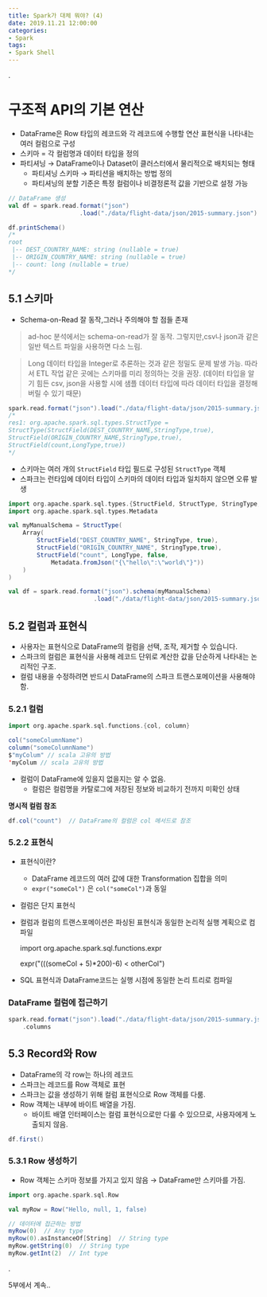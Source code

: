 ```yaml
---
title: Spark가 대체 뭐야? (4)
date: 2019.11.21 12:00:00
categories:
- Spark
tags:
- Spark Shell
---
```


.

# 구조적 API의 기본 연산

- DataFrame은 Row 타입의 레코드와 각 레코드에 수행할 연산 표현식을 나타내는 여러 컬럼으로 구성
- 스키마 = 각 컬럼명과 데이터 타입을 정의
- 파티셔닝 → DataFrame이나 Dataset이 클러스터에서 물리적으로 배치되는 형태
    - 파티셔닝 스키마 → 파티션을 배치하는 방법 정의
    - 파티셔닝의 분할 기준은 특정 컬럼이나 비결정론적 값을 기반으로 설정 가능

```scala
// DataFrame 생성
val df = spark.read.format("json")
                    .load("./data/flight-data/json/2015-summary.json")

df.printSchema()
/*
root
 |-- DEST_COUNTRY_NAME: string (nullable = true)
 |-- ORIGIN_COUNTRY_NAME: string (nullable = true)
 |-- count: long (nullable = true)
*/
```

## 5.1 스키마

- Schema-on-Read 잘 동작,그러나 주의해야 할 점들 존재

> ad-hoc 분석에서는 schema-on-read가 잘 동작. 그렇지만,csv나 json과 같은 일반 텍스트 파일을 사용하면 다소 느림.

> Long 데이터 타입을 Integer로 추론하는 것과 같은 정밀도 문제 발생 가능. 따라서 ETL 작업 같은 곳에는 스키마를 미리 정의하는 것을 권장. (데이터 타입을 알기 힘든 csv, json을 사용할 시에 샘플 데이터 타입에 따라 데이터 타입을 결정해버릴 수 있기 때문)

```scala
spark.read.format("json").load("./data/flight-data/json/2015-summary.json").schema
/*
res1: org.apache.spark.sql.types.StructType =
StructType(StructField(DEST_COUNTRY_NAME,StringType,true),
StructField(ORIGIN_COUNTRY_NAME,StringType,true),
StructField(count,LongType,true))
*/
```

- 스키마는 여러 개의 `StructField` 타입 필드로 구성된 `StructType` 객체
- 스파크는 런타임에 데이터 타입이 스키마의 데이터 타입과 일치하지 않으면 오류 발생

```scala
import org.apache.spark.sql.types.{StructField, StructType, StringType, LongType}
import org.apache.spark.sql.types.Metadata

val myManualSchema = StructType(
    Array(
        StructField("DEST_COUNTRY_NAME", StringType, true),
        StructField("ORIGIN_COUNTRY_NAME", StringType,true),
        StructField("count", LongType, false,
            Metadata.fromJson("{\"hello\":\"world\"}"))
    )
)

val df = spark.read.format("json").schema(myManualSchema)
                        .load("./data/flight-data/json/2015-summary.json")
```

## 5.2 컬럼과 표현식

- 사용자는 표현식으로 DataFrame의 컬럼을 선택, 조작, 제거할 수 있습니다.
- 스파크의 컬럼은 표현식을 사용해 레코드 단위로 계산한 값을 단순하게 나타내는 논리적인 구조.
- 컬럼 내용을 수정하려면 반드시 DataFrame의 스파크 트랜스포메이션을 사용해야 함.

### 5.2.1 컬럼

```scala
import org.apache.spark.sql.functions.{col, column}

col("someColumnName")
column("someColumnName")
$"myColum" // scala 고유의 방법
'myColum // scala 고유의 방법
```

- 컬럼이 DataFrame에 있을지 없을지는 알 수 없음.
    - 컬럼은 컬럼명을 카탈로그에 저장된 정보와 비교하기 전까지 미확인 상태

**명시적 컬럼 참조**

```scala
df.col("count")  // DataFrame의 컬럼은 col 메서드로 참조
```

### 5.2.2 표현식

- 표현식이란?
    - DataFrame 레코드의 여러 값에 대한 Transformation 집합을 의미
    - `expr("someCol")` 은 `col("someCol")`과 동일
- 컬럼은 단지 표현식
- 컬럼과 컬럼의 트랜스포메이션은 파싱된 표현식과 동일한 논리적 실행 계획으로 컴파일

    import org.apache.spark.sql.functions.expr

    expr("(((someCol + 5)*200)-6) < otherCol")

- SQL 표현식과 DataFrame코드는 실행 시점에 동일한 논리 트리로 컴파일

### DataFrame 컬럼에 접근하기

```scala
spark.read.format("json").load("./data/flight-data/json/2015-summary.json")
    .columns
```

## 5.3 Record와 Row

- DataFrame의 각 row는 하나의 레코드
- 스파크는 레코드를 Row 객체로 표현
- 스파크는 값을 생성하기 위해 컬럼 표현식으로 Row 객체를 다룸.
- Row 객체는 내부에 바이트 배열을 가짐.
    - 바이트 배열 인터페이스는 컬럼 표현식으로만 다룰 수 있으므로, 사용자에게 노출되지 않음.

```scala
df.first()
```

### 5.3.1 Row 생성하기

- Row 객체는 스키마 정보를 가지고 있지 않음 → DataFrame만 스키마를 가짐.

```scala
import org.apache.spark.sql.Row

val myRow = Row("Hello, null, 1, false)

// 데이터에 접근하는 방법
myRow(0)  // Any type
myRow(0).asInstanceOf[String]  // String type
myRow.getString(0)  // String type
myRow.getInt(2)  // Int type
```

.

5부에서 계속..
